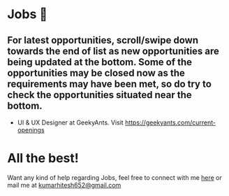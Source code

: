 # Jobs :briefcase:

## For latest opportunities, scroll/swipe down towards the end of list as new opportunities are being updated at the bottom. Some of the opportunities may be closed now as the requirements may have been met, so do try to check the opportunities situated near the bottom.

- UI & UX Designer at GeekyAnts. Visit https://geekyants.com/current-openings

# All the best!

Want any kind of help regarding Jobs, feel free to connect with me [here](https://www.linkedin.com/in/hitesh-kumar-a03a2b16b/) or mail me at kumarhitesh652@gmail.com
